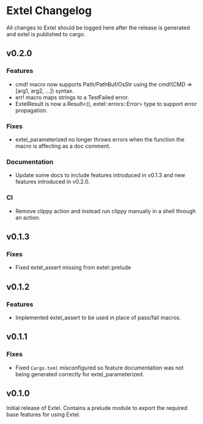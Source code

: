 # Extel Changelog
All changes to Extel should be logged here after the release is generated and extel is published to cargo.

## v0.2.0
### Features
  - cmd! macro now supports Path/PathBuf/OsStr using the cmd!(CMD => [arg1, arg2, ...]) syntax.
  - err! macro maps strings to a TestFailed error.
  - ExtelResult is now a Result<(), extel::errors::Error> type to support error propagation.

### Fixes
  - extel_parameterized no longer throws errors when the function the macro is affecting as a doc comment.

### Documentation
  - Update some docs to include features introduced in v0.1.3 and new features introduced in v0.2.0.

### CI
  - Remove clippy action and instead run clippy manually in a shell through an action.

## v0.1.3
### Fixes
  - Fixed extel_assert missing from extel::prelude

## v0.1.2
### Features
  - Implemented extel_assert to be used in place of pass/fail macros.

## v0.1.1
### Fixes
  - Fixed `Cargo.toml` misconfigured so feature documentation was not being generated correctly for extel_parameterized.

## v0.1.0
Initial release of Extel. Contains a prelude module to export the required base features for using Extel.

